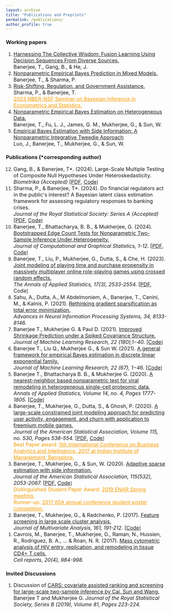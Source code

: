 ```yaml
---
layout: archive
title: "Publications and Preprints"
permalink: /publications/
author_profile: true
---
```

<h3>Working papers</h3>
<ol>
 <li>
     <a href="https://arxiv.org/abs/2308.11026" target="_blank"><font size="3">Harnessing The Collective Wisdom: Fusion Learning Using Decision Sequences From Diverse Sources.</font></a><br>
     <font size="3">Banerjee, T., Gang, B., & He, J.</font><br/>   
</li>
 <li>
     <a href="https://papers.ssrn.com/sol3/papers.cfm?abstract_id=4458738" target="_blank"><font size="3">Nonparametric Empirical Bayes Prediction in
Mixed Models.</font></a><br>
     <font size="3">Banerjee, T., & Sharma, P. </font><br/> 
</li>
 <li>
     <a href="https://www.kansascityfed.org/research/research-working-papers/risk-shifting-regulation-government-assistance-2019/" target="_blank"><font size="3">Risk-Shifting, Regulation, and Government Assistance.</font></a><br>
     <font size="3">Sharma, P., & Banerjee, T. </font><br/>
     <font size="3"><a href="https://idloom.events/files/events/11968/files/1clzmhwujztczuoa.pdf" style="color:#F59B00" target="_blank">2023 NBER-NSF Seminar on Bayesian Inference in Econometrics and Statistics.</a></font><br/>
 </li>   
  <li>
     <a href="https://arxiv.org/pdf/2002.12586.pdf" target="_blank"><font size="3">Nonparametric Empirical Bayes Estimation on Heterogeneous Data.</font></a><br>
     <font size="3">Banerjee, T., Fu, L. J., James, G. M., Mukherjee, G., & Sun, W. </font><br/>
 </li>
  <li>
     <a href="https://arxiv.org/abs/2308.05883" target="_blank"><font size="3">Empirical Bayes Estimation with Side Information: A Nonparametric Integrative Tweedie Approach</font></a><br>
     <font size="3">Luo, J., Banerjee, T., Mukherjee, G., & Sun, W. </font><br/>
 </li>
  </ol>
  <h3>Publications (*corresponding author)</h3>
  <ol reversed>
   <li>
    <font size="3">Gang, B., & Banerjee, T*. (2024). Large-Scale Multiple Testing of Composite Null Hypotheses Under Heteroskedasticity.<br>
     <i>Biometrika (Accepted)</i> [<a href="https://arxiv.org/abs/2306.07362" target="_blank">PDF</a>, <a href="https://github.com/trambakbanerjee/HAMT_paper" target="_blank">Code</a></font>]<br>
</li>
   <li>
   <font size="3">Sharma, P., & Banerjee, T*. (2024). Do financial regulators act in the public's interest? A Bayesian latent class estimation framework for assessing regulatory responses to banking crises. <br>
    <i>Journal of the Royal Statistical Society: Series A (Accepted)</i> [<a href="https://arxiv.org/pdf/2208.03908.pdf" target="_blank">PDF</a>, <a href="https://github.com/trambakbanerjee/latent_class_bank_resolution" target="_blank">Code</a></font>]<br/>
</li>
   <li>
    <font size="3">Banerjee, T., Bhattacharya, B. B., & Mukherjee, G. (2024). <a href="https://www.tandfonline.com/doi/full/10.1080/10618600.2024.2374583" target="_blank">Bootstrapped Edge Count Tests for Nonparametric Two-Sample Inference Under Heterogeneity.</a><br>
     <i>Journal of Computational and Graphical Statistics, 1-12.</i> [<a href="https://trambakbanerjee.github.io/utils/BEC_paper.pdf" target="_blank">PDF</a>, <a href="https://trambakbanerjee.github.io/utils/BEC_code.zip" target="_blank">Code</a></font>]<br/>
</li>
    <li>
     <font size="3">Banerjee, T., Liu, P., Mukherjee, G., Dutta, S., & Che, H. (2023). <a href="https://projecteuclid.org/journals/annals-of-applied-statistics/volume-17/issue-3/Joint-modeling-of-playing-time-and-purchase-propensity-in-massively/10.1214/23-AOAS1731.short" target="_blank">Joint modeling of playing time and purchase propensity in massively multiplayer online role-playing games using crossed random effects.</a><br>
     <i>The Annals of Applied Statistics, 17(3), 2533-2554.</i> [<a href="https://trambakbanerjee.github.io/utils/CREJM_paper.pdf" target="_blank">PDF</a>, Code</font>]<br/>
 </li>
 <li>
  <font size="3">Sahu, A., Dutta, A., M Abdelmoniem, A., Banerjee, T., Canini, M., & Kalnis, P. (2021). <a href="https://proceedings.neurips.cc/paper_files/paper/2021/file/447b0408b80078338810051bb38b177f-Paper.pdf" targt="_blank">Rethinking gradient sparsification as total error minimization.</a><br>
   <i>Advances in Neural Information Processing Systems, 34, 8133-8146.</i></font><br/>
     </li>
 <li>
     <font size="3">Banerjee T., Mukherjee G. & Paul D. (2021). <a href="https://jmlr.org/papers/v22/21-0006.html" target="_blank">Improved Shrinkage Prediction under a Spiked Covariance Structure.</a><br/>
      <i> Journal of Machine Learning Research, 22 (180),1−40.</i> [<a href="https://github.com/trambakbanerjee/casp#casp" target="_blank">Code</a></font>]<br/>
  </li>
 <li>
     <font size="3">Banerjee T., Liu Q., Mukherjee G., & Sun W. (2021). <a href="https://jmlr.org/papers/v22/19-873.html" target="_blank">A general framework for empirical Bayes estimation in discrete linear exponential family.</a><br/>
      <i> Journal of Machine Learning Research, 22 (67), 1−46.</i> [<a href="https://github.com/trambakbanerjee/DLE_paper" target="_blank">Code</a></font>]<br/>
 </li>
 <li>
  <font size="3">Banerjee T., Bhattacharya B. B., & Mukherjee G. (2020). <a href="https://projecteuclid.org/journals/annals-of-applied-statistics/volume-14/issue-4/A-nearest-neighbor-based-nonparametric-test-for-viral-remodeling-in/10.1214/20-AOAS1362.full" target="_blank">A nearest-neighbor based nonparametric test for viral remodeling in heterogeneous single-cell proteomic data.</a><br/>
   <i>Annals of Applied Statistics, Volume 14, no. 4, Pages 1777-1805. </i>[<a href="https://cran.r-project.org/web/packages/truh/index.html" target="_blank">Code</a></font>]<br/>
  </li>
 <li>
   <font size="3">Banerjee, T., Mukherjee, G., Dutta, S., & Ghosh, P. (2020). <a href="https://www.tandfonline.com/doi/full/10.1080/01621459.2019.1611584" target="_blank">A large-scale constrained joint modeling approach for predicting user activity, engagement, and churn with application to freemium mobile games.</a><br/>
    <i>Journal of the American Statistical Association, Volume 115, no. 530, Pages 538-554.</i> [<a href="https://trambakbanerjee.github.io/utils/CEZIJ_paper.pdf" target="_blank">PDF</a>, <a href="https://github.com/trambakbanerjee/cezij#what-is-cezij" target="_blank">Code</a></font>]<br/>
   <font size="3" color="#F59B00">Best Paper award: <a href="https://www.iimb.ac.in/node/4692" style="color:#F59B00" target="_blank">5th International Conference on Business Analytics and Intelligence, 2017 at Indian Institute of Management, Bangalore.</a></font><br/>
</li>
 <li>
  <font size="3">Banerjee, T., Mukherjee, G., & Sun, W. (2020). <a href="https://www.tandfonline.com/doi/full/10.1080/01621459.2019.1679639" target="_blank">Adaptive sparse estimation with side information.</a><br/>
   <i>Journal of the American Statistical Association, 115(532), 2053-2067.</i> [<a href="https://arxiv.org/abs/1811.11930" target="_blank">PDF</a>, <a href="https://github.com/trambakbanerjee/asus#asus" target="_blank">Code</a></font>]<br>
     <font size="3" color="#F59B00">Distinguished Student Paper Award: <a href="https://enar.org/meetings/spring2019/index.cfm" style="color:#F59B00" target="_blank">2019 ENAR Spring meeting.</a></font><br>
      <font size="3" color="#F59B00">Runner-up: <a href="https://trambakbanerjee.github.io/utils/ASUS.pdf" style="color:#F59B00" target="_blank">2017 IISA annual conference student poster competition.</a></font><br/>
   </li>
  <li>
   <font size="3">Banerjee, T., Mukherjee, G., & Radchenko, P. (2017). <a href="https://doi.org/10.1016/j.jmva.2017.08.001" target="_blank">Feature screening in large scale cluster analysis.</a><br>
    <i>Journal of Multivariate Analysis, 161, 191-212.</i> [<a href="https://github.com/trambakbanerjee/fusionclust#fusionclust" target="_blank">Code</a></font>]<br/>
  </li>
 <li>
  <font size="3">Cavrois, M., Banerjee, T., Mukherjee, G., Raman, N., Hussien, R., Rodriguez, B. A., ... & Roan, N. R. (2017). <a href="https://www.cell.com/cell-reports/fulltext/S2211-1247(17)30935-X" target="_blank">Mass cytometric analysis of HIV entry, replication, and remodeling in tissue CD4+ T cells.</a><br/>
   <i>Cell reports, 20(4), 984-998.</i></font><br/>
  </li>
 </ol>
<h3>Invited Discussions</h3>
 <ol reversed>
<li>
     <font size="3">Discussion of <a href="https://rss.onlinelibrary.wiley.com/doi/full/10.1111/rssb.12304" target="_blank">CARS: covariate assisted ranking and screening for large-scale two-sample inference by Cai, Sun and Wang.</a></font><br>
     <font size="3">Banerjee T and Mukherjee G.</font>
     <font size="3"><i>Journal of the Royal Statistical Society, Series B (2019), Volume 81, Pages 223-224.</i></font><br/>
 </li>

